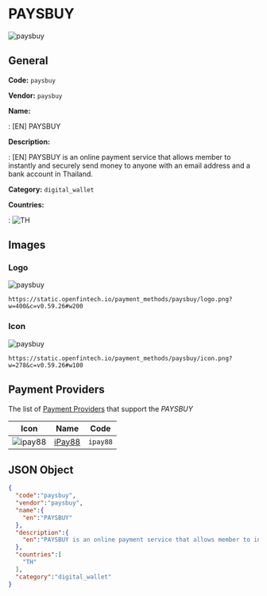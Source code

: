 
# PAYSBUY 
![paysbuy](https://static.openfintech.io/payment_methods/paysbuy/logo.png?w=400&c=v0.59.26#w200)  

## General 
**Code:** `paysbuy` 
 
**Vendor:** `paysbuy` 
 
**Name:** 
 
:	[EN] PAYSBUY 
 
**Description:** 
 
: [EN] PAYSBUY is an online payment service that allows member to instantly and securely send money to anyone with an email address and a bank account in Thailand. 
 
**Category:** `digital_wallet` 
 
**Countries:** 
 
:	![TH](https://cdnjs.cloudflare.com/ajax/libs/flag-icon-css/3.3.0/flags/4x3/th.svg#w24)  

## Images 

### Logo 
![paysbuy](https://static.openfintech.io/payment_methods/paysbuy/logo.png?w=400&c=v0.59.26#w200)  

```
https://static.openfintech.io/payment_methods/paysbuy/logo.png?w=400&c=v0.59.26#w200
```  

### Icon 
![paysbuy](https://static.openfintech.io/payment_methods/paysbuy/icon.png?w=278&c=v0.59.26#w100)  

```
https://static.openfintech.io/payment_methods/paysbuy/icon.png?w=278&c=v0.59.26#w100
```  

## Payment Providers 
 
The list of [Payment Providers](/providers) that support the _PAYSBUY_ 

|Icon|Name|Code| 
|:---:|:---:|:---:| 
|![ipay88](https://static.openfintech.io/payment_providers/ipay88/icon.png?w=278&c=v0.59.26#w100) |[iPay88](/payment-providers/ipay88)|`ipay88`| 
 

## JSON Object 

```json
{
  "code":"paysbuy",
  "vendor":"paysbuy",
  "name":{
    "en":"PAYSBUY"
  },
  "description":{
    "en":"PAYSBUY is an online payment service that allows member to instantly and securely send money to anyone with an email address and a bank account in Thailand."
  },
  "countries":[
    "TH"
  ],
  "category":"digital_wallet"
}
```  
